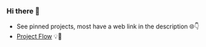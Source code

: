 ### Hi there 👋

- See pinned projects, most have a web link in the description 🌐👇
- [Project Flow](https://github.com/users/billycougz/projects/3/views/1) 💡🚀

<!--
**billycougz/billycougz** is a ✨ _special_ ✨ repository because its `README.md` (this file) appears on your GitHub profile.

Here are some ideas to get you started:

- 🔭 I’m currently working on ...
- 🌱 I’m currently learning ...
- 👯 I’m looking to collaborate on ...
- 🤔 I’m looking for help with ...
- 💬 Ask me about ...
- 📫 How to reach me: ...
- 😄 Pronouns: ...
- ⚡ Fun fact: ...
-->
